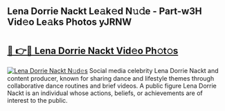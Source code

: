 ## Lena Dorrie Nackt Le𝚊k𝚎d N𝚞𝚍e - Part-w3H Vid𝚎o Le𝚊ks Photos yJRNW

# <h2><a href="http://fb8kg4f.evod.top/?m=Lena+Dorrie+Nackt">🔗 👉🔴 Lena Dorrie Nackt Vid𝚎o Ph𝚘t𝚘s</a></h2>

[![Lena Dorrie Nackt N𝚞d𝚎s](https://i.imgur.com/8V9OHl7.gif)](http://fb8kg4f.evod.top/?m=Lena+Dorrie+Nackt)
Social media celebrity Lena Dorrie Nackt and content producer, known for sharing dance and lifestyle themes through collaborative dance routines and brief videos. A public figure Lena Dorrie Nackt is an individual whose actions, beliefs, or achievements are of interest to the public. 
